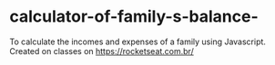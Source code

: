# calculator-of-family-s-balance-
To calculate the incomes and expenses of a family using Javascript. Created on classes on https://rocketseat.com.br/
